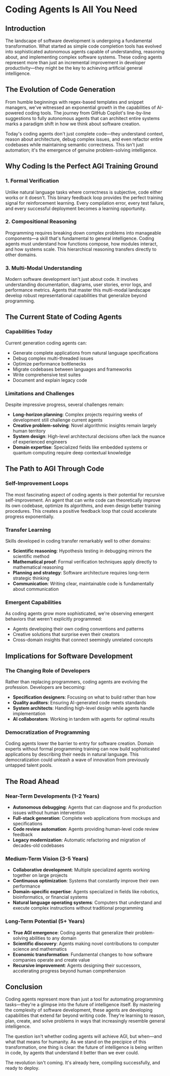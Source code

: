 # Coding Agents Is All You Need

## Introduction

The landscape of software development is undergoing a fundamental transformation. What started as simple code completion tools has evolved into sophisticated autonomous agents capable of understanding, reasoning about, and implementing complex software systems. These coding agents represent more than just an incremental improvement in developer productivity—they might be the key to achieving artificial general intelligence.

## The Evolution of Code Generation

From humble beginnings with regex-based templates and snippet managers, we've witnessed an exponential growth in the capabilities of AI-powered coding tools. The journey from GitHub Copilot's line-by-line suggestions to fully autonomous agents that can architect entire systems marks a paradigm shift in how we think about software creation.

Today's coding agents don't just complete code—they understand context, reason about architecture, debug complex issues, and even refactor entire codebases while maintaining semantic correctness. This isn't just automation; it's the emergence of genuine problem-solving intelligence.

## Why Coding Is the Perfect AGI Training Ground

### 1. Formal Verification

Unlike natural language tasks where correctness is subjective, code either works or it doesn't. This binary feedback loop provides the perfect training signal for reinforcement learning. Every compilation error, every test failure, and every successful deployment becomes a learning opportunity.

### 2. Compositional Reasoning

Programming requires breaking down complex problems into manageable components—a skill that's fundamental to general intelligence. Coding agents must understand how functions compose, how modules interact, and how systems scale. This hierarchical reasoning transfers directly to other domains.

### 3. Multi-Modal Understanding

Modern software development isn't just about code. It involves understanding documentation, diagrams, user stories, error logs, and performance metrics. Agents that master this multi-modal landscape develop robust representational capabilities that generalize beyond programming.

## The Current State of Coding Agents

### Capabilities Today

Current generation coding agents can:
- Generate complete applications from natural language specifications
- Debug complex multi-threaded issues
- Optimize performance bottlenecks
- Migrate codebases between languages and frameworks
- Write comprehensive test suites
- Document and explain legacy code

### Limitations and Challenges

Despite impressive progress, several challenges remain:
- **Long-horizon planning**: Complex projects requiring weeks of development still challenge current agents
- **Creative problem-solving**: Novel algorithmic insights remain largely human territory
- **System design**: High-level architectural decisions often lack the nuance of experienced engineers
- **Domain expertise**: Specialized fields like embedded systems or quantum computing require deep contextual knowledge

## The Path to AGI Through Code

### Self-Improvement Loops

The most fascinating aspect of coding agents is their potential for recursive self-improvement. An agent that can write code can theoretically improve its own codebase, optimize its algorithms, and even design better training procedures. This creates a positive feedback loop that could accelerate progress exponentially.

### Transfer Learning

Skills developed in coding transfer remarkably well to other domains:
- **Scientific reasoning**: Hypothesis testing in debugging mirrors the scientific method
- **Mathematical proof**: Formal verification techniques apply directly to mathematical reasoning
- **Planning and strategy**: Software architecture requires long-term strategic thinking
- **Communication**: Writing clear, maintainable code is fundamentally about communication

### Emergent Capabilities

As coding agents grow more sophisticated, we're observing emergent behaviors that weren't explicitly programmed:
- Agents developing their own coding conventions and patterns
- Creative solutions that surprise even their creators
- Cross-domain insights that connect seemingly unrelated concepts

## Implications for Software Development

### The Changing Role of Developers

Rather than replacing programmers, coding agents are evolving the profession. Developers are becoming:
- **Specification designers**: Focusing on what to build rather than how
- **Quality auditors**: Ensuring AI-generated code meets standards
- **System architects**: Handling high-level design while agents handle implementation
- **AI collaborators**: Working in tandem with agents for optimal results

### Democratization of Programming

Coding agents lower the barrier to entry for software creation. Domain experts without formal programming training can now build sophisticated applications by describing their needs in natural language. This democratization could unleash a wave of innovation from previously untapped talent pools.

## The Road Ahead

### Near-Term Developments (1-2 Years)

- **Autonomous debugging**: Agents that can diagnose and fix production issues without human intervention
- **Full-stack generation**: Complete web applications from mockups and specifications
- **Code review automation**: Agents providing human-level code review feedback
- **Legacy modernization**: Automatic refactoring and migration of decades-old codebases

### Medium-Term Vision (3-5 Years)

- **Collaborative development**: Multiple specialized agents working together on large projects
- **Continuous optimization**: Systems that constantly improve their own performance
- **Domain-specific expertise**: Agents specialized in fields like robotics, bioinformatics, or financial systems
- **Natural language operating systems**: Computers that understand and execute complex instructions without traditional programming

### Long-Term Potential (5+ Years)

- **True AGI emergence**: Coding agents that generalize their problem-solving abilities to any domain
- **Scientific discovery**: Agents making novel contributions to computer science and mathematics
- **Economic transformation**: Fundamental changes to how software companies operate and create value
- **Recursive improvement**: Agents designing their successors, accelerating progress beyond human comprehension

## Conclusion

Coding agents represent more than just a tool for automating programming tasks—they're a glimpse into the future of intelligence itself. By mastering the complexity of software development, these agents are developing capabilities that extend far beyond writing code. They're learning to reason, plan, create, and solve problems in ways that increasingly resemble general intelligence.

The question isn't whether coding agents will achieve AGI, but when—and what that means for humanity. As we stand on the precipice of this transformation, one thing is clear: the future of intelligence is being written in code, by agents that understand it better than we ever could.

The revolution isn't coming. It's already here, compiling successfully, and ready to deploy.